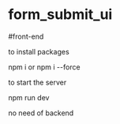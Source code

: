 # form_submit_ui

#front-end


to install packages


npm i or npm i --force


to start the server


npm run dev


no need of backend
